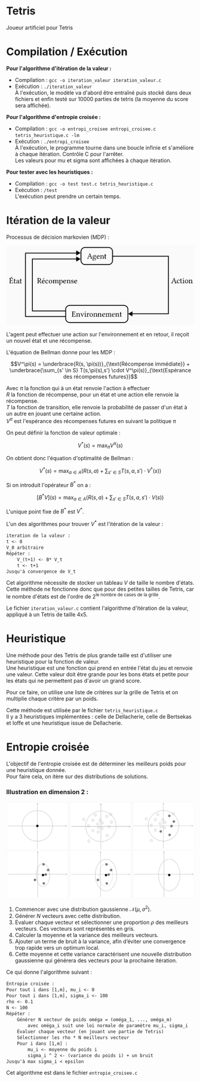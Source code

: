 # Tetris

Joueur artificiel pour Tetris

# Compilation / Exécution

**Pour l'algorithme d'itération de la valeur :**  
- Compilation : `gcc -o iteration_valeur iteration_valeur.c`  
- Exécution : `./iteration_valeur`  
À l'exécution, le modèle va d'abord être entraîné puis stocké dans deux fichiers et enfin testé sur 10000 parties de tetris (la moyenne du score sera affichée).

**Pour l'algorithme d'entropie croisée :**
- Compilation : `gcc -o entropi_croisee entropi_croisee.c tetris_heuristique.c -lm`
- Exécution : `./entropi_croisee`  
À l'exécution, le programme tourne dans une boucle infinie et s'améliore à chaque itération. Contrôle C pour l'arrêter.  
Les valeurs pour mu et sigma sont affichées à chaque itération.

**Pour tester avec les heuristiques :**
- Compilation : `gcc -o test test.c tetris_heuristique.c`
- Exécution : `/test`  
L'exécution peut prendre un certain temps.

# Itération de la valeur
Processus de décision markovien (MDP) :

![MDP](image/MDP.png)

L'agent peut effectuer une action sur l'environnement et en retour, il reçoit un nouvel état et une récompense.

L'équation de Bellman donne pour les MDP :
```math
V^\pi(s) = \underbrace{R(s, \pi(s))}_{\text{Récompense immédiate}} + \underbrace{\sum_{s' \in S} T(s,\pi(s),s') \cdot V^\pi(s)}_{\text{Espérance des récompenses futures}}
```

Avec $\pi$ la fonction qui à un état renvoie l'action à effectuer  
$R$ la fonction de récompense, pour un état et une action elle renvoie la récompense.  
$T$ la fonction de transition, elle renvoie la probabilité de passer d'un état à un autre en jouant une certaine action.  
$V^\pi$ est l'espérance des récompenses futures en suivant la politique $\pi$  

On peut définir la fonction de valeur optimale : 
```math
V^*(s) = \max_\pi V^\pi(s)
```

On obtient donc l'équation d'optimalité de Bellman :
```math
V^*(s) = \max_{a \in A} \left( R(s, a) + \sum_{s' \in S} T(s,a,s') \cdot V^*(s) \right)
```

Si on introduit l'opérateur $`B^{*}`$ on a : 
```math
[B^*V](s) = \max_{a \in A} \left( R(s, a) + \sum_{s' \in S} T(s,a,s') \cdot V(s) \right)
```

L'unique point fixe de $`B^*`$ est $`V^*`$.

L'un des algorithmes pour trouver $`V^{*}`$ est l'itération de la valeur :  
```
iteration de la valeur :
t <- 0
V_0 arbitraire
Répéter :
    V_(t+1) <- B* V_t
    t <- t+1
Jusqu'à convergence de V_t
```

Cet algorithme nécessite de stocker un tableau $V$ de taille le nombre d'états.  
Cette méthode ne fonctionne donc que pour des petites tailles de Tetris, car le nombre d'états est de l'ordre de $2^{\text{le nombre de cases de la grille}}$.

Le fichier `iteration_valeur.c` contient l'algorithme d'itération de la valeur, appliqué à un Tetris de taille 4x5.

# Heuristique

Une méthode pour des Tetris de plus grande taille est d'utiliser une heuristique pour la fonction de valeur.  
Une heuristique est une fonction qui prend en entrée l'état du jeu et renvoie une valeur. Cette valeur doit être grande pour les bons états et petite pour les états qui ne permettent pas d'avoir un grand score.

Pour ce faire, on utilise une liste de critères sur la grille de Tetris et on multiplie chaque critère par un poids.

Cette méthode est utilisée par le fichier `tetris_heuristique.c`  
Il y a 3 heuristiques implémentées : celle de Dellacherie, celle de Bertsekas et Ioffe et une heuristique issue de Dellacherie.

# Entropie croisée

L'objectif de l'entropie croisée est de déterminer les meilleurs poids pour une heuristique donnée.  
Pour faire cela, on itère sur des distributions de solutions.

### Illustration en dimension 2 :

![illustration entropie croisée](image/entropie_croisee.png)

1. Commencer avec une distribution gaussienne $\mathcal{N} (\mu, \sigma^2)$.
2. Générer $N$ vecteurs avec cette distribution.
3. Evaluer chaque vecteur et sélectionner une proportion $\rho$ des meilleurs vecteurs. Ces vecteurs sont représentés en gris.
4. Calculer la moyenne et la variance des meilleurs vecteurs.
5. Ajouter un terme de bruit à la variance, afin d’éviter une convergence trop rapide vers un optimum local.
6. Cette moyenne et cette variance caractérisent une nouvelle distribution gaussienne qui générera des vecteurs pour la prochaine itération.

Ce qui donne l'algorithme suivant :

```
Entropie croisée :
Pour tout i dans [1,m], mu_i <- 0
Pour tout i dans [1,m], sigma_i <- 100
rho <- 0.1
N <- 100
Répéter :
    Générer N vecteur de poids oméga = (oméga_1, ..., oméga_m)
        avec oméga_i suit une loi normale de paramètre mu_i, sigma_i
    Évaluer chaque vecteur (en jouant une partie de Tetris)
    Sélectionner les rho * N meilleurs vecteur
    Pour i dans [1,m] :
        mu_i <- moyenne du poids i
        sigma_i ^ 2 <- (variance du poids i) + un bruit
Jusqu'à max sigma_i < epsilon
```

Cet algorithme est dans le fichier `entropie_croisee.c`